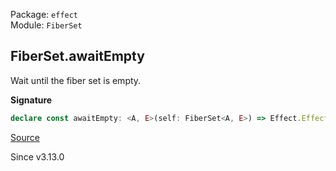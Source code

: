 Package: `effect`<br />
Module: `FiberSet`<br />

## FiberSet.awaitEmpty

Wait until the fiber set is empty.

**Signature**

```ts
declare const awaitEmpty: <A, E>(self: FiberSet<A, E>) => Effect.Effect<void>
```

[Source](https://github.com/Effect-TS/effect/tree/main/packages/effect/src/FiberSet.ts#L473)

Since v3.13.0
